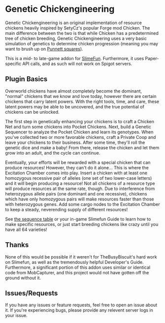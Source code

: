 # Genetic Chickengineering
Genetic Chickengineering is an original implementation of resource chickens
heavily inspired by SetyCz's popular Forge mod Chicken. 
The main difference between the two is that while Chicken has a predetermined
tree of chicken breeding, Genetic Chickengineering uses a very basic simulation
of genetics to determine chicken progression (meaning you may want to brush up
on [Punnett squares](https://en.wikipedia.org/wiki/Punnett_square)).

This is a mid- to late-game addon for
[SlimeFun](https://github.com/Slimefun/Slimefun4). Furthermore, it uses
Paper-specific API calls, and as such will not work on Spigot servers.

## Plugin Basics
Overworld chickens have almost completely become the dominant, "normal" chickens
that we know and love today, however there are certain chickens that carry
latent powers. With the right tools, time, and care, these latent powers may be
able to be uncovered, and the true potential of chickens can be unlocked.

The first step in genetically enhancing your chickens is to craft a Chicken Net
and turn some chickens into Pocket Chickens. Next, build a Genetic Sequencer to
analyze the Pocket Chicken and learn its genotypes. When you've collected two or
more favorable chickens, craft a Private Coop and leave your chickens to their
business. After some time, they'll roll the genetic dice and make a baby! From
there, release the chicken and let them grow into an adult, and the cycle can
continue.

Eventually, your efforts will be rewarded with a special chicken that can
produce resources! However, they can't do it alone... This is where the
Excitation Chamber comes into play. Insert a chicken with at least one
homozygous recessive pair of alleles (one set of two lower-case letters) and
it will begin producing a resource! Not all chickens of a resource type will
produce resources at the same rate, though. Due to interference from
heterozygous allele pairs (one dominant and one recessive), chickens which have
only homozygous pairs will make resources faster than those with heterozygous
genes. Add some cargo nodes to the Excitation Chamber to keep a steady,
neverending supply of different resources!

See [the sequence table](sequencing.md) or your in-game Slimefun Guide to learn
how to make specific resources, or just start breeding chickens like crazy until
you have all 64 varieties!

## Thanks

None of this would be possible if it weren't for TheBusyBiscuit's hard work on
Slimefun, as well as the tremendously helpful Developer's Guide. Furthermore, a 
significant portion of this addon uses similar or identical code from
MobCapturer, and this project would not have gotten off the ground without it.

## Issues/Requests

If you have any issues or feature requests, feel free to open an issue about it.
If you're experiencing bugs, please provide any relevent server logs in your
issue.
